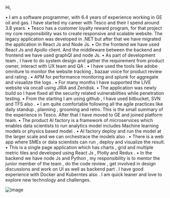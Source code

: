 Hi,

•	I am a software programmer, with 6.4 years of experience working in GE oil and gas.  I have started my career with Tesco and their I spend around 3.8 years. 
•	Tesco has a customer loyalty reward program, for that project my core responsibility was to create responsive and scalable website. The legacy application was developed in .NET but after that we have migrated the application in React Js and Node Js. 
•	On the frontend we have used React Js and Apollo client. And the middleware between the backend and frontend we have used graphQl and node Js.
•	As part of development team , I have to do system design and gather the requirement from product owner, interact with UX team and QA .
•	I have used the tools like adobe omniture to monitor the website tracking , bazaar voice for product review and rating . 
•	APM for performance monitoring and splunk for aggregate and visualize the logs .
•	For many months I have supported the LIVE website via oncall using JIRA and Zendisk.
•	The application was newly build so I have fixed all the security related vulnerabilities while penetration testing.
•	From the starting I am using github , I have used bitbucket, SVN and TFS also .
•	I am quite comfortable following all the agile practices like daily standup , planning , grooming and retro.
This is the small summary of the experience in Tesco.
After that I have moved to GE and joined platform team.
•	The product AI factory is a framework of microservices which enables data scientists to run analytics model includes Machine learning models or physics based model . 
•	AI factory deploy and run the model at the larger scale and we can orchestrace the models also .
•	There is a web app where SMEs or data scientists can run , deploy and visualize the result. 
•	This is a single page application which has charts , grid and multiple metric tiles and developed using React Js , Plotly and Redux .
•	In the backend we have node Js and Python , my responsibility is to mentor the junior member of the team , do the code review , get involved in design discussions and work on UI as well as backend part . I have good experience with Docker and Kuberntes also .
I am quick leaner and love to explore new technology and challenges. 


![image](https://user-images.githubusercontent.com/16988941/115854868-4b213480-a448-11eb-908e-82410e9adf2b.png)

